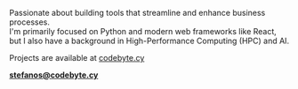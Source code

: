 <p>Passionate about building tools that streamline and enhance business processes.<br>
I'm primarily focused on Python and modern web frameworks like React, but I also have a background in High-Performance Computing (HPC) and AI.</p>

Projects are available at [codebyte.cy](https://codebyte.cy)

**stefanos@codebyte.cy**
